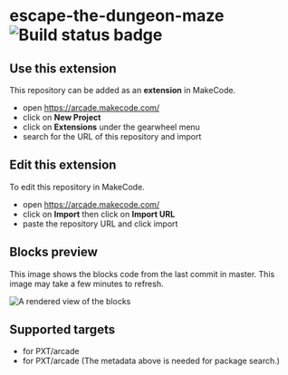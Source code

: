 # escape-the-dungeon-maze ![Build status badge](https://github.com/rekrap56/escape-the-dungeon-maze/workflows/MakeCode/badge.svg)



## Use this extension

This repository can be added as an **extension** in MakeCode.

* open https://arcade.makecode.com/
* click on **New Project**
* click on **Extensions** under the gearwheel menu
* search for the URL of this repository and import

## Edit this extension

To edit this repository in MakeCode.

* open https://arcade.makecode.com/
* click on **Import** then click on **Import URL**
* paste the repository URL and click import

## Blocks preview

This image shows the blocks code from the last commit in master.
This image may take a few minutes to refresh.

![A rendered view of the blocks](https://github.com/rekrap56/escape-the-dungeon-maze/raw/master/.makecode/blocks.png)

## Supported targets

* for PXT/arcade
* for PXT/arcade
(The metadata above is needed for package search.)

